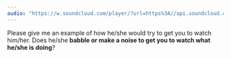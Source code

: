 ```yaml
---
audio: "https://w.soundcloud.com/player/?url=https%3A//api.soundcloud.com/tracks/1406306899%3Fsecret_token%3Ds-r06soAHmK9m&color=%23ff5500&auto_play=true&hide_related=false&show_comments=true&show_user=true&show_reposts=false&show_teaser=true&visual=true"
---
```


Please give me an example of how he/she would try to get you to watch him/her. Does he/she <strong>babble or make a noise to get you to watch what he/she is doing</strong>?